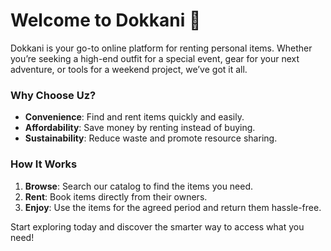 # Welcome to Dokkani 🎉  

Dokkani is your go-to online platform for renting personal items. Whether you’re seeking a high-end outfit for a special event, gear for your next adventure, or tools for a weekend project, we’ve got it all.  

### Why Choose Uz?  
- **Convenience**: Find and rent items quickly and easily.  
- **Affordability**: Save money by renting instead of buying.  
- **Sustainability**: Reduce waste and promote resource sharing.  

### How It Works  
1. **Browse**: Search our catalog to find the items you need.  
2. **Rent**: Book items directly from their owners.  
3. **Enjoy**: Use the items for the agreed period and return them hassle-free.  

Start exploring today and discover the smarter way to access what you need!

